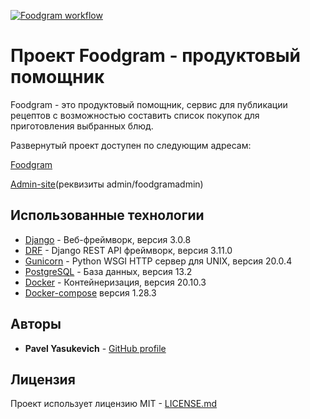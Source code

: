 [![Foodgram workflow](https://github.com/PavelYasukevich/foodgram-project/actions/workflows/foodgram_workflow.yaml/badge.svg)](https://github.com/PavelYasukevich/foodgram-project/actions/workflows/foodgram_workflow.yaml)

# Проект Foodgram - продуктовый помощник

Foodgram - это продуктовый помощник, сервис для публикации рецептов с возможностью составить список покупок для приготовления выбранных блюд.

Развернутый проект доступен по следующим адресам:

[Foodgram](http://217.28.224.157/)

[Admin-site](http://217.28.224.157/admin)(реквизиты admin/foodgramadmin)

## Использованные технологии

* [Django](https://www.djangoproject.com/) - Веб-фреймворк, версия 3.0.8
* [DRF](https://www.django-rest-framework.org/) - Django REST API фреймворк, версия 3.11.0
* [Gunicorn](https://gunicorn.org/) - Python WSGI HTTP сервер для UNIX, версия 20.0.4
* [PostgreSQL](https://www.postgresql.org/) - База данных, версия 13.2
* [Docker](https://docs.docker.com/) - Контейнеризация, версия 20.10.3
* [Docker-compose](https://docs.docker.com/compose/) версия 1.28.3


## Авторы

* **Pavel Yasukevich** - [GitHub profile](https://github.com/PavelYasukevich)

## Лицензия

Проект использует лицензию MIT - [LICENSE.md](LICENSE.md)
